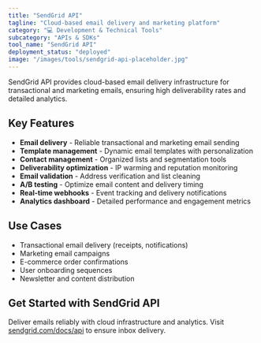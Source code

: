```yaml
---
title: "SendGrid API"
tagline: "Cloud-based email delivery and marketing platform"
category: "💻 Development & Technical Tools"
subcategory: "APIs & SDKs"
tool_name: "SendGrid API"
deployment_status: "deployed"
image: "/images/tools/sendgrid-api-placeholder.jpg"
---
```

SendGrid API provides cloud-based email delivery infrastructure for transactional and marketing emails, ensuring high deliverability rates and detailed analytics.

## Key Features

- **Email delivery** - Reliable transactional and marketing email sending
- **Template management** - Dynamic email templates with personalization
- **Contact management** - Organized lists and segmentation tools
- **Deliverability optimization** - IP warming and reputation monitoring
- **Email validation** - Address verification and list cleaning
- **A/B testing** - Optimize email content and delivery timing
- **Real-time webhooks** - Event tracking and delivery notifications
- **Analytics dashboard** - Detailed performance and engagement metrics

## Use Cases

- Transactional email delivery (receipts, notifications)
- Marketing email campaigns
- E-commerce order confirmations
- User onboarding sequences
- Newsletter and content distribution

## Get Started with SendGrid API

Deliver emails reliably with cloud infrastructure and analytics. Visit [sendgrid.com/docs/api](https://sendgrid.com/docs/api) to ensure inbox delivery.